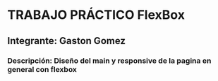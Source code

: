 # TRABAJO PRÁCTICO FlexBox
## Integrante: Gaston Gomez
### Descripción: Diseño del main y responsive de la pagina en general con flexbox

